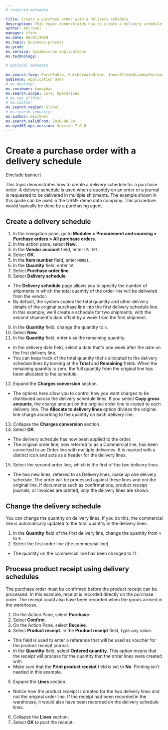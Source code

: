 ```yaml
--- 
# required metadata 
 
title: Create a purchase order with a delivery schedule
description: This topic demonstrates how to create a delivery schedule for a purchase order. 
author: mkirknel
manager: tfehr 
ms.date: 08/01/2019
ms.topic: business-process 
ms.prod:  
ms.service: dynamics-ax-applications 
ms.technology:  
 
# optional metadata 
 
ms.search.form: PurchTable, PurchCreateOrder, InventItemIdLookupPurchase, PurchDeliverySchedule, PurchEditLines   
audience: Application User 
# ms.devlang:  
ms.reviewer: kamaybac
ms.search.scope: Core, Operations 
# ms.tgt_pltfrm:  
# ms.custom:  
ms.search.region: Global
# ms.search.industry: 
ms.author: mkirknel
ms.search.validFrom: 2016-06-30 
ms.dyn365.ops.version: Version 7.0.0 
---
```

# Create a purchase order with a delivery schedule

[!include [banner](../../includes/banner.md)]

This topic demonstrates how to create a delivery schedule for a purchase order. A delivery schedule is used when a quantity on an order or a journal is requested to be delivered in multiple shipments. The example shown in this guide can be used in the USMF demo data company. This procedure would typically be done by a purchasing agent.

## Create a delivery schedule
1. In the navigation pane, go to **Modules > Procurement and sourcing > Purchase orders > All purchase orders**.
2. In the action pane, select **New**.
3. In the **Vendor account** field, enter `US-101`.
4. Select **OK**.
5. In the **Item number** field, enter `M0001`.
6. In the **Quantity** field, enter `10`.
7. Select **Purchase order line**.
8. Select **Delivery schedule**.
- The **Delivery schedule** page allows you to specify the number of shipments in which the total quantity of the order line will be delivered from the vendor.  
- By default, the system copies the total quantity and other delivery details of the original purchase line into the first delivery schedule line. In this example, we'll create a schedule for two shipments, with the second shipment's date offset by a week from the first shipment.  
9. In the **Quantity** field, change the quantity to `4`.
10. Select **New**.
11. In the **Quantity** field, enter `6` as the remaining quantity.
- In the delivery date field, select a date that's one week after the date on the first delivery line.  
- You can keep track of the total quantity that's allocated to the delivery schedule lines by looking at the **Total** and **Remaining** fields. When the remaining quantity is zero, the full quantity from the original line has been allocated to the schedule.  
12. Expand the **Charges conversion** section.
- The options here allow you to control how you want charges to be distributed across the delivery schedule lines. If you select **Copy gross amounts**, the charge amount on the original order line is copied to each delivery line. The **Allocate to delivery lines** option divides the original line charge according to the quantity on each delivery line.  
13. Collapse the **Charges conversion** section.
14. Select **OK**.
- The delivery schedule has now been applied to the order.  
- The original order line, now referred to as a Commercial line, has been converted to an Order line with multiple deliveries. It is marked with a distinct icon and acts as a header for the delivery lines.  
15. Select the second order line, which is the first of the two delivery lines.
- The two new lines, referred to as Delivery lines, make up one delivery schedule. The order will be processed against these lines and not the original line. If documents such as confirmations, product receipt journals, or invoices are printed, only the delivery lines are shown.  

## Change the delivery schedule
You can change the quantity on delivery lines. If you do this, the commercial line is automatically updated to the total quantity in the delivery lines.  
1. In the **Quantity** field of the first delivery line, change the quantity from `4` to `5`.
2. Select the first order line (the commercial line).  
- The quantity on the commercial line has been changed to 11.  

## Process product receipt using delivery schedules
The purchase order must be confirmed before the product receipt can be processed. In this example, receipt is recorded directly on the purchase order. The receipt could also have been recorded when the goods arrived in the warehouse.  
1. On the Action Pane, select **Purchase**.
2. Select **Confirm**.
3. On the Action Pane, select **Receive**.
4. Select **Product receipt**. In the **Product receipt** field, type any value.
- This field is used to enter a reference that will be used as voucher for the product receipt journal.  
- In the **Quantity** field, select **Ordered quantity**. This option means that the receipt will process for the quantity that the order lines were created with.  
- Make sure that the **Print product receipt** field is set to **No**. Printing isn't needed in this example.  
5. Expand the **Lines** section.
- Notice how the product receipt is created for the two delivery lines and not the original order line. If the receipt had been recorded in the warehouse, it would also have been recorded on the delivery schedule lines.  
6. Collapse the **Lines** section.
7. Select **OK** to post the receipt.

